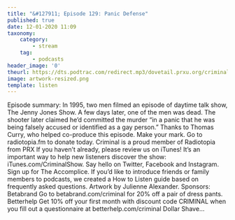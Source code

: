 ```yaml
---
title: "&#127911; Episode 129: Panic Defense"
published: true
date: 12-01-2020 11:09
taxonomy:
    category:
        - stream
    tag:
        - podcasts
header_image: '0'
theurl: https://dts.podtrac.com/redirect.mp3/dovetail.prxu.org/criminal/6d19853c-043d-46ba-9dd3-18faf6515101/Episode_129_Panic_Defense_Part_1_Updated.mp3
image: artwork-resized.png
template: listen
--- 
```

Episode summary: In 1995, two men filmed an episode of daytime talk show, The Jenny Jones Show. A few days later, one of the men was dead. The shooter later claimed he’d committed the murder “in a panic that he was being falsely accused or identified as a gay person.” Thanks to Thomas Curry, who helped co-produce this episode. Make your mark. Go to radiotopia.fm to donate today. Criminal is a proud member of Radiotopia from PRX If you haven’t already, please review us on iTunes! It’s an important way to help new listeners discover the show: iTunes.com/CriminalShow. Say hello on Twitter, Facebook and Instagram. Sign up for The Accomplice. If you’d like to introduce friends or family members to podcasts, we created a How to Listen guide based on frequently asked questions. Artwork by Julienne Alexander. Sponsors: Betabrand Go to betabrand.com/criminal for 20% off a pair of dress pants. Betterhelp Get 10% off your first month with discount code CRIMINAL when you fill out a questionnaire at betterhelp.com/criminal Dollar Shave…

